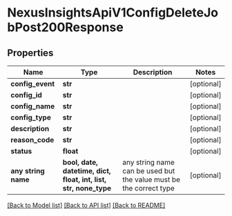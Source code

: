 # NexusInsightsApiV1ConfigDeleteJobPost200Response


## Properties
Name | Type | Description | Notes
------------ | ------------- | ------------- | -------------
**config_event** | **str** |  | [optional] 
**config_id** | **str** |  | [optional] 
**config_name** | **str** |  | [optional] 
**config_type** | **str** |  | [optional] 
**description** | **str** |  | [optional] 
**reason_code** | **str** |  | [optional] 
**status** | **float** |  | [optional] 
**any string name** | **bool, date, datetime, dict, float, int, list, str, none_type** | any string name can be used but the value must be the correct type | [optional]

[[Back to Model list]](../README.md#documentation-for-models) [[Back to API list]](../README.md#documentation-for-api-endpoints) [[Back to README]](../README.md)


